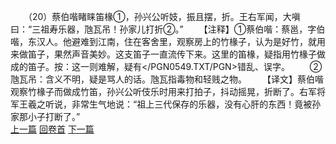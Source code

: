 　　（20）蔡伯喈睹睐笛椽①，孙兴公听妓，振且摆，折。王右军闻，大嗔曰：“三祖寿乐器，虺瓦吊！孙家儿打折②。”
　　【注释】①蔡伯喈：蔡邕，字伯喈，东汉人。他避难到江南，住在客舍里，观察房上的竹椽子，认为是好竹，就用来做笛子，果然声音美妙。这支笛子一直流传下来。这里的笛椽，疑指用竹椽子做成的笛子。按：这一则难解，疑有</PGN0549.TXT/PGN>错乱、误字。
　　②虺瓦吊：含义不明，疑是骂人的话。虺瓦指毒物和轻贱之物。
　　【译文】蔡伯喈观察竹椽子而做成竹笛，孙兴公听伎乐时用来打拍子，抖动摇晃，折断了。右军将军王羲之听说，非常生气地说：“祖上三代保存的乐器，没有心肝的东西！竟被孙家那小子打断了。”
<br>[上一篇](26_19) [回卷首](26_00) [下一篇](26_21)
